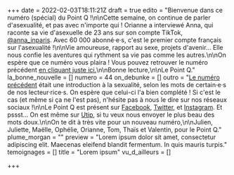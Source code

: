 +++
date = 2022-02-03T18:11:21Z
draft = true
edito = "Bienvenue dans ce numéro (spécial) du Point Q !\n\nCette semaine, on continue de parler d'asexualité, et pas avec n'importe qui ! Orianne a interviewé Anna, qui raconte sa vie d'asexuelle de 23 ans sur son compte TikTok, [@anna_inparis](https://www.tiktok.com/@anna_inparis). Avec 60 000 abonné·e·s, c'est le premier compte français sur l'asexualité !\n\nVie amoureuse, rapport au sexe, projets d'avenir... Elle nous confie les aventures qui rythment sa vie pas comme les autres.\n\nOn espère que ce numéro vous plaira ! Vous pouvez retrouver le numéro précédent [en cliquant juste ici.](https://lepointq.com/newsletters/free-from-desire-parlons-asexualite/)\n\nBonne lecture,\n\nLe Point Q."
la_bonne_nouvelle = []
numero = 44
on_debunke = []
outro = "[Le numéro précédent](https://lepointq.com/newsletters/free-from-desire-parlons-asexualite/) était une introduction à la sexualité, selon les mots de certain·e·s de nos lecteur·rice·s. On espère que celui-ci l'a bien complété ! Si c'est le cas (et même si ça ne l'est pas), n'hésite pas à nous le dire sur nos réseaux sociaux !\n\nLe Point Q est présent sur [Facebook](https://www.facebook.com/lepointq.news/), [Twitter](https://twitter.com/LePointQ), et [Instagram](). Et pssst... On est même sur [Utip](https://www.utip.io/lepointq), si tu veux nous envoyer le plus beau des mots doux.\n\nOn te dit à très vite pour un nouveau numéro,\n\nJulien, Juliette, Maëlle, Ophélie, Orianne, Tom, Thaïs et Valentin, pour le Point Q."
plume_morgan = ""
preview = "Lorem ipsum dolor sit amet, consectetur adipiscing elit. Maecenas eleifend blandit fermentum. In quis mauris turpis."
temoignages = []
title = "Lorem ipsum"
vu_d_ailleurs = []

+++
